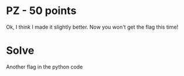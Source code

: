 # PZ - 50 points
Ok, I think I made it slightly better. Now you won't get the flag this time!

# Solve
Another flag in the python code

